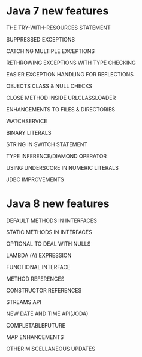 # Java 7 new features

   THE TRY-WITH-RESOURCES STATEMENT

   SUPPRESSED EXCEPTIONS

   CATCHING MULTIPLE EXCEPTIONS

   RETHROWING EXCEPTIONS WITH TYPE CHECKING

   EASIER EXCEPTION HANDLING FOR REFLECTIONS

   OBJECTS CLASS & NULL CHECKS

   CLOSE METHOD INSIDE URLCLASSLOADER

   ENHANCEMENTS TO FILES & DIRECTORIES

   WATCHSERVICE

   BINARY LITERALS

   STRING IN SWITCH STATEMENT

   TYPE INFERENCE/DIAMOND OPERATOR

   USING UNDERSCORE IN NUMERIC LITERALS

   JDBC IMPROVEMENTS

# Java 8 new features

   DEFAULT METHODS IN INTERFACES

   STATIC METHODS IN INTERFACES

   OPTIONAL TO DEAL WITH NULLS

   LAMBDA (Λ) EXPRESSION

   FUNCTIONAL INTERFACE

   METHOD REFERENCES

   CONSTRUCTOR REFERENCES

   STREAMS API

   NEW DATE AND TIME API(JODA)

   COMPLETABLEFUTURE

   MAP ENHANCEMENTS

   OTHER MISCELLANEOUS UPDATES